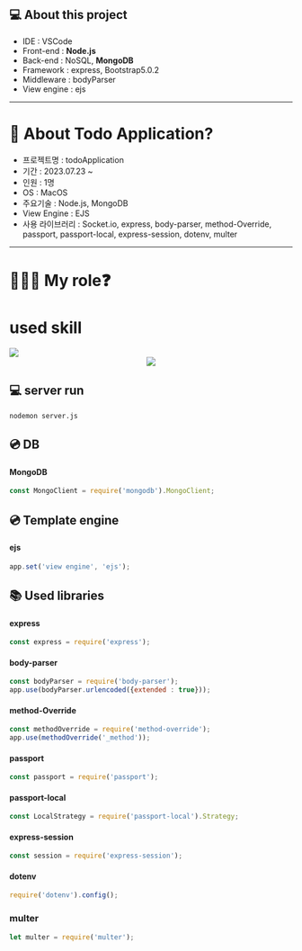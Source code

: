 ## 💻 About this project
- IDE : VSCode  
- Front-end : **Node.js**  
- Back-end : NoSQL, **MongoDB**  
- Framework : express, Bootstrap5.0.2
- Middleware : bodyParser  
- View engine : ejs

---

# 📖 About Todo Application?
- 프로젝트명 : todoApplication
- 기간 : 2023.07.23 ~
- 인원 : 1명
- OS : MacOS
- 주요기술 : Node.js, MongoDB
- View Engine : EJS
- 사용 라이브러리 : Socket.io, express, body-parser, method-Override, passport, passport-local, express-session, dotenv, multer
  
---

# 👩🏻‍💻 My role❓

# used skill
<img src="https://img.shields.io/badge/스킬입력-색상입력?style=for-the-badge&logo=스킬입력&logoColor=white"/>

<div align="center">  
  <img src="https://img.shields.io/badge/Node.js-339933?style=for-the-badge&logo=Node.js&logoColor=white"/>
</div>

## 💻 server run
```nodemon server.js```

## 💿 DB
#### MongoDB
```js
const MongoClient = require('mongodb').MongoClient;
```

## 💿 Template engine
#### ejs
```js
app.set('view engine', 'ejs');
```

## 📚 Used libraries
#### express
```js
const express = require('express');
```

#### body-parser
```js
const bodyParser = require('body-parser'); 
app.use(bodyParser.urlencoded({extended : true}));
```

#### method-Override
```js
const methodOverride = require('method-override');
app.use(methodOverride('_method')); 
```

#### passport
```js
const passport = require('passport');
```

#### passport-local
```js
const LocalStrategy = require('passport-local').Strategy;
```

#### express-session
```js
const session = require('express-session');
```

#### dotenv
```js
require('dotenv').config();
```

### multer
```js
let multer = require('multer');
```

